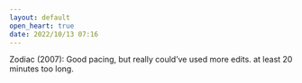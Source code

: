 ```yaml
---
layout: default
open_heart: true
date: 2022/10/13 07:16
---
```


Zodiac (2007): Good pacing, but really could’ve used more edits. at least 20 minutes too long.
